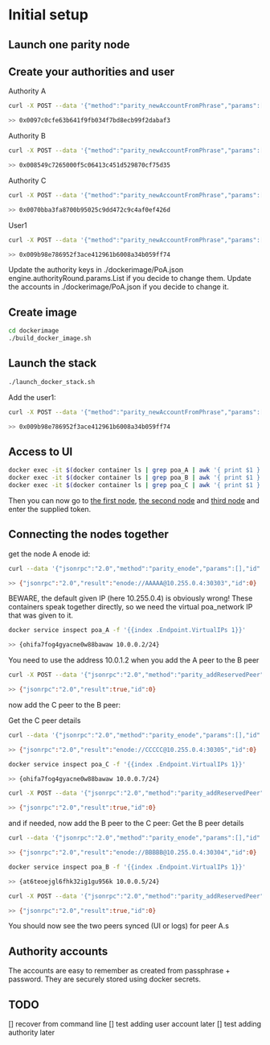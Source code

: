 # Initial setup

## Launch one parity node

## Create your authorities and user

Authority A

```bash
curl -X POST --data '{"method":"parity_newAccountFromPhrase","params":["I want to try PoA at home, not secure at all","1234567890"],"id":1,"jsonrpc":"2.0"}' -H "Content-Type: application/json" localhost:8545

>> 0x0097c0cfe63b641f9fb034f7bd8ecb99f2dabaf3
```

Authority B

```bash
curl -X POST --data '{"method":"parity_newAccountFromPhrase","params":["PoA will rule the private blockchain, but this is just a POC, not secure at all","1234567890"],"id":1,"jsonrpc":"2.0"}' -H "Content-Type: application/json" localhost:8545

>> 0x008549c7265000f5c06413c451d529870cf75d35
```

Authority C

```bash
curl -X POST --data '{"method":"parity_newAccountFromPhrase","params":["three nodes are better than two, which is why we do it","1234567890"],"id":1,"jsonrpc":"2.0"}' -H "Content-Type: application/json" localhost:8545

>> 0x0070bba3fa8700b95025c9dd472c9c4af0ef426d
```

User1

```bash
curl -X POST --data '{"method":"parity_newAccountFromPhrase","params":["PoA user, first of all, with a lot of eth","1234567890"],"id":1,"jsonrpc":"2.0"}' -H "Content-Type: application/json" localhost:8545

>> 0x009b98e786952f3ace412961b6008a34b059ff74
```

Update the authority keys in ./dockerimage/PoA.json engine.authorityRound.params.List if you decide to change them.
Update the accounts in ./dockerimage/PoA.json if you decide to change it.

## Create image

```bash
cd dockerimage
./build_docker_image.sh
```

## Launch the stack

```bash
./launch_docker_stack.sh
```

Add the user1:

```bash
curl -X POST --data '{"method":"parity_newAccountFromPhrase","params":["PoA user, first of all, with a lot of eth","1234567890"],"id":1,"jsonrpc":"2.0"}' -H "Content-Type: application/json" localhost:8545

>> 0x009b98e786952f3ace412961b6008a34b059ff74
```

## Access to UI

```bash
docker exec -it $(docker container ls | grep poa_A | awk '{ print $1 }') /parity/parity signer new-token
docker exec -it $(docker container ls | grep poa_B | awk '{ print $1 }') /parity/parity signer new-token
docker exec -it $(docker container ls | grep poa_C | awk '{ print $1 }') /parity/parity signer new-token
```

Then you can now go to [the first node](http://0.0.0.0:8180), [the second node](http://0.0.0.0:8181) and [third node](http://0.0.0.0:8182) and enter the supplied token.

## Connecting the nodes together

get the node A enode id:

```bash
curl --data '{"jsonrpc":"2.0","method":"parity_enode","params":[],"id":0}' -H "Content-Type: application/json" -X POST 0.0.0.0:8545

>> {"jsonrpc":"2.0","result":"enode://AAAAA@10.255.0.4:30303","id":0}
```

BEWARE, the default given IP (here 10.255.0.4) is obviously wrong! These containers speak together directly, so we need the virtual poa_network IP that was given to it.

```bash
docker service inspect poa_A -f '{{index .Endpoint.VirtualIPs 1}}'

>> {ohifa7fog4gyacne0w88bawaw 10.0.0.2/24}
```

You need to use the address 10.0.1.2 when you add the A peer to the B peer

```bash
curl -X POST --data '{"jsonrpc":"2.0","method":"parity_addReservedPeer","params":["enode://AAAAA@10.0.0.2:30303"],"id":0}' -H "Content-Type: application/json" 0.0.0.0:8547

>> {"jsonrpc":"2.0","result":true,"id":0}
```

now add the C peer to the B peer:

Get the C peer details

```bash
curl --data '{"jsonrpc":"2.0","method":"parity_enode","params":[],"id":0}' -H "Content-Type: application/json" -X POST 0.0.0.0:8549

>> {"jsonrpc":"2.0","result":"enode://CCCCC@10.255.0.4:30305","id":0}
```

```bash
docker service inspect poa_C -f '{{index .Endpoint.VirtualIPs 1}}'

>> {ohifa7fog4gyacne0w88bawaw 10.0.0.7/24}
```

```bash
curl -X POST --data '{"jsonrpc":"2.0","method":"parity_addReservedPeer","params":["enode://CCCCC@10.0.0.7:30305"],"id":0}' -H "Content-Type: application/json" 0.0.0.0:8547

>> {"jsonrpc":"2.0","result":true,"id":0}
```

and if needed, now add the B peer to the C peer:
Get the B peer details

```bash
curl --data '{"jsonrpc":"2.0","method":"parity_enode","params":[],"id":2}' -H "Content-Type: application/json" -X POST 0.0.0.0:8547

>> {"jsonrpc":"2.0","result":"enode://BBBBB@10.255.0.4:30304","id":0}
```

```bash
docker service inspect poa_B -f '{{index .Endpoint.VirtualIPs 1}}'

>> {at6teoejgl6fhk32ig1gu956k 10.0.0.5/24}
```

```bash
curl -X POST --data '{"jsonrpc":"2.0","method":"parity_addReservedPeer","params":["enode://BBBBB@10.0.0.5:30304"],"id":0}' -H "Content-Type: application/json" 0.0.0.0:8549

>> {"jsonrpc":"2.0","result":true,"id":0}
```

You should now see the two peers synced (UI or logs) for peer A.s

## Authority accounts

The accounts are easy to remember as created from passphrase + password.
They are securely stored using docker secrets.

## TODO

[] recover from command line
[] test adding user account later
[] test adding authority later
